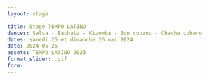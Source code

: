 ```yaml
---
layout: stage

title: Stage TEMPO LATINO
dances: Salsa - Bachata - Kizomba - Son cubano - Chacha cubano
dates: samedi 25 et dimanche 26 mai 2024
date: 2024-05-25
assets: TEMPO LATINO 2023
format_slider: .gif
form:
---
```


